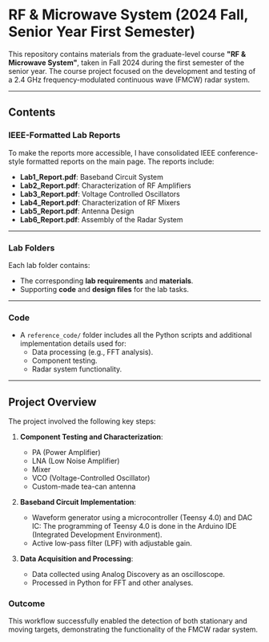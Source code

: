 # RF & Microwave System (2024 Fall, Senior Year First Semester)

This repository contains materials from the graduate-level course **"RF & Microwave System"**, taken in Fall 2024 during the first semester of the senior year. The course project focused on the development and testing of a 2.4 GHz frequency-modulated continuous wave (FMCW) radar system.

---

## Contents

### IEEE-Formatted Lab Reports
To make the reports more accessible, I have consolidated IEEE conference-style formatted reports on the main page. The reports include:
  - **Lab1_Report.pdf**: Baseband Circuit System
  - **Lab2_Report.pdf**: Characterization of RF Amplifiers
  - **Lab3_Report.pdf**: Voltage Controlled Oscillators
  - **Lab4_Report.pdf**: Characterization of RF Mixers
  - **Lab5_Report.pdf**: Antenna Design
  - **Lab6_Report.pdf**: Assembly of the Radar System

---

### Lab Folders
Each lab folder contains:
- The corresponding **lab requirements** and **materials**.
- Supporting **code** and **design files** for the lab tasks.

---

### Code
- A `reference_code/` folder includes all the Python scripts and additional implementation details used for:
  - Data processing (e.g., FFT analysis).
  - Component testing.
  - Radar system functionality.
 
---
## Project Overview

The project involved the following key steps:
1. **Component Testing and Characterization**:
   - PA (Power Amplifier)
   - LNA (Low Noise Amplifier)
   - Mixer
   - VCO (Voltage-Controlled Oscillator)
   - Custom-made tea-can antenna

2. **Baseband Circuit Implementation**:
   - Waveform generator using a microcontroller (Teensy 4.0) and DAC IC: The programming of Teensy 4.0 is done in the Arduino IDE (Integrated Development Environment).
   - Active low-pass filter (LPF) with adjustable gain.

3. **Data Acquisition and Processing**:
   - Data collected using Analog Discovery as an oscilloscope.
   - Processed in Python for FFT and other analyses.

### Outcome
This workflow successfully enabled the detection of both stationary and moving targets, demonstrating the functionality of the FMCW radar system.


